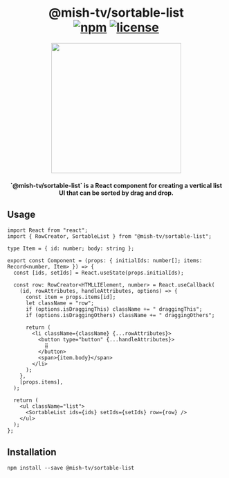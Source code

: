 <h1 align="center">
  @mish-tv/sortable-list
  <div align="center">
    <a href="https://www.npmjs.com/package/@mish-tv/sortable-list"><img src="https://img.shields.io/npm/v/@mish-tv/sortable-list.svg" alt="npm"></a>
    <a href="https://opensource.org/licenses/MIT"><img src="https://img.shields.io/github/license/mish-tv/sortable-list.svg?style=flat" alt="license"></a>
  </div>
</h1>

<div align="center"><img height="300" src="https://user-images.githubusercontent.com/1439961/166896857-69bbfbf9-b847-4502-9714-ba9d74c1a97a.gif" /></div>
<h4 align="center">`@mish-tv/sortable-list` is a React component for creating a vertical list UI that can be sorted by drag and drop.</h4>

## Usage

```tsx
import React from "react";
import { RowCreator, SortableList } from "@mish-tv/sortable-list";

type Item = { id: number; body: string };

export const Component = (props: { initialIds: number[]; items: Record<number, Item> }) => {
  const [ids, setIds] = React.useState(props.initialIds);

  const row: RowCreator<HTMLLIElement, number> = React.useCallback(
    (id, rowAttributes, handleAttributes, options) => {
      const item = props.items[id];
      let className = "row";
      if (options.isDraggingThis) className += " draggingThis";
      if (options.isDraggingOthers) className += " draggingOthers";

      return (
        <li className={className} {...rowAttributes}>
          <button type="button" {...handleAttributes}>
            ⣿
          </button>
          <span>{item.body}</span>
        </li>
      );
    },
    [props.items],
  );

  return (
    <ul className="list">
      <SortableList ids={ids} setIds={setIds} row={row} />
    </ul>
  );
};
```

## Installation

```
npm install --save @mish-tv/sortable-list
```
